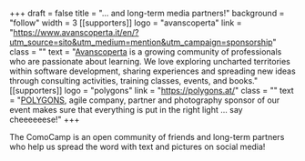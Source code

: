 +++
draft = false
title = "... and long-term media partners!"
background = "follow"
width = 3
[[supporters]]
logo = "avanscoperta"
link = "https://www.avanscoperta.it/en/?utm_source=sito&utm_medium=mention&utm_campaign=sponsorship"
class = ""
text = "[Avanscoperta](https://www.avanscoperta.it/en/?utm_source=sito&utm_medium=mention&utm_campaign=sponsorship) is a growing community of professionals who are passionate about learning. We love exploring uncharted territories within software development, sharing experiences and spreading new ideas through consulting activities, training classes, events, and books."
[[supporters]]
logo = "polygons"
link = "https://polygons.at/"
class = ""
text = "[POLYGONS](https://polygons.at/), agile company, partner and photography sponsor of our event makes sure that everything is put in the right light ... say cheeeeeese!"
+++

The ComoCamp is an open community of friends and long-term partners who help us spread the word with text and pictures on social media!
